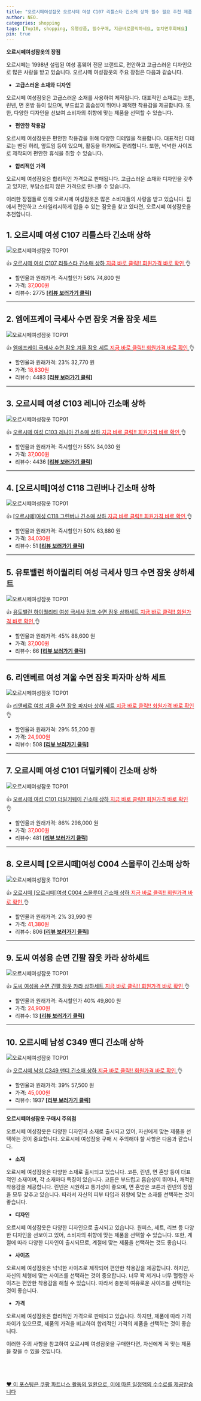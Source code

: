 ```yaml
---
title: "오르시떼여성잠옷 오르시떼 여성 C107 리틀스타 긴소매 상하 필수 필요 추천 제품 비교 최저 가격 비교 장점 구매 후기 구매평"
author: NEO.
categories: shopping
tags: [Top10, shopping, 유행상품, 필수구매, 지금바로클릭하세요, 놓치면후회해요]
pin: true
---
```

**오르시떼여성잠옷의 장점**

오르시떼는 1998년 설립된 여성 홈웨어 전문 브랜드로, 편안하고 고급스러운 디자인으로 많은 사랑을 받고 있습니다. 오르시떼 여성잠옷의 주요 장점은 다음과 같습니다.

* **고급스러운 소재와 디자인**

오르시떼 여성잠옷은 고급스러운 소재를 사용하여 제작됩니다. 대표적인 소재로는 코튼, 린넨, 면 혼방 등이 있으며, 부드럽고 흡습성이 뛰어나 쾌적한 착용감을 제공합니다. 또한, 다양한 디자인을 선보여 소비자의 취향에 맞는 제품을 선택할 수 있습니다.

* **편안한 착용감**

오르시떼 여성잠옷은 편안한 착용감을 위해 다양한 디테일을 적용합니다. 대표적인 디테로는 밴딩 허리, 옆트임 등이 있으며, 활동을 하기에도 편리합니다. 또한, 넉넉한 사이즈로 제작되어 편안한 휴식을 취할 수 있습니다.

* **합리적인 가격**

오르시떼 여성잠옷은 합리적인 가격으로 판매됩니다. 고급스러운 소재와 디자인을 갖추고 있지만, 부담스럽지 않은 가격으로 만나볼 수 있습니다.

이러한 장점들로 인해 오르시떼 여성잠옷은 많은 소비자들의 사랑을 받고 있습니다. 집에서 편안하고 스타일리시하게 입을 수 있는 잠옷을 찾고 있다면, 오르시떼 여성잠옷을 추천합니다.

   

## 1. 오르시떼 여성 C107 리틀스타 긴소매 상하

![오르시떼여성잠옷 TOP01](https://thumbnail9.coupangcdn.com/thumbnails/remote/490x490ex/image/vendor_inventory/25dd/d144ad72d127174d16104737e91a3bdfbe340a95ae9d4ff8419f3a32bd62.jpg)


👍 [오르시떼 여성 C107 리틀스타 긴소매 상하 <font color=red> 지금 바로 클릭!! 회원가격 바로 확인 </font> ](https://link.coupang.com/re/AFFSDP?lptag=AF3617701&subid=GithubCoopas&pageKey=7565589086&traceid=V0-153&itemId=19941560469&vendorItemId=87040838015) 👌 


- 할인율과 원래가격: 즉시할인가 56%  74,800   원
- 가격: <span style='color:red'>37,000원</span>
- 리뷰수: 2775  [**[리뷰 보러가기 클릭]**](https://link.coupang.com/re/AFFSDP?lptag=AF3617701&subid=GithubCoopas&pageKey=7565589086&traceid=V0-153&itemId=19941560469&vendorItemId=87040838015)

---


   

## 2. 엠에프케이 극세사 수면 잠옷 겨울 잠옷 세트

![오르시떼여성잠옷 TOP01](https://thumbnail7.coupangcdn.com/thumbnails/remote/490x490ex/image/vendor_inventory/160c/3ffcddeffcfa2414cb213b67937df9d0fb1d0f7c3ba4403a0496945dc151.JPG)


👍 [엠에프케이 극세사 수면 잠옷 겨울 잠옷 세트 <font color=red> 지금 바로 클릭!! 회원가격 바로 확인 </font> ](https://link.coupang.com/re/AFFSDP?lptag=AF3617701&subid=GithubCoopas&pageKey=7640338749&traceid=V0-153&itemId=20298903598&vendorItemId=87384917637) 👌 


- 할인율과 원래가격: 23%  32,770   원
- 가격: <span style='color:red'>18,830원</span>
- 리뷰수: 4483  [**[리뷰 보러가기 클릭]**](https://link.coupang.com/re/AFFSDP?lptag=AF3617701&subid=GithubCoopas&pageKey=7640338749&traceid=V0-153&itemId=20298903598&vendorItemId=87384917637)

---


   

## 3. 오르시떼 여성 C103 레니아 긴소매 상하

![오르시떼여성잠옷 TOP01](https://thumbnail6.coupangcdn.com/thumbnails/remote/490x490ex/image/vendor_inventory/3c04/e59fe2930adb61ae538d47f79157673d1c21288b366520d1e4069e026fc3.jpg)


👍 [오르시떼 여성 C103 레니아 긴소매 상하 <font color=red> 지금 바로 클릭!! 회원가격 바로 확인 </font> ](https://link.coupang.com/re/AFFSDP?lptag=AF3617701&subid=GithubCoopas&pageKey=7500521288&traceid=V0-153&itemId=19633235939&vendorItemId=86739620256) 👌 


- 할인율과 원래가격: 즉시할인가 55%  34,030   원
- 가격: <span style='color:red'>37,000원</span>
- 리뷰수: 4436  [**[리뷰 보러가기 클릭]**](https://link.coupang.com/re/AFFSDP?lptag=AF3617701&subid=GithubCoopas&pageKey=7500521288&traceid=V0-153&itemId=19633235939&vendorItemId=86739620256)

---


   

## 4. [오르시떼]여성 C118 그린버나 긴소매 상하

![오르시떼여성잠옷 TOP01](https://thumbnail10.coupangcdn.com/thumbnails/remote/490x490ex/image/vendor_inventory/5670/aabdf9c9867b19df7309abe21c69b71235317fb9d22690d3afb8473be5b8.jpg)


👍 [[오르시떼]여성 C118 그린버나 긴소매 상하 <font color=red> 지금 바로 클릭!! 회원가격 바로 확인 </font> ](https://link.coupang.com/re/AFFSDP?lptag=AF3617701&subid=GithubCoopas&pageKey=7699213012&traceid=V0-153&itemId=20609251486&vendorItemId=87968563061) 👌 


- 할인율과 원래가격: 즉시할인가 50%  63,880   원
- 가격: <span style='color:red'>34,030원</span>
- 리뷰수: 51  [**[리뷰 보러가기 클릭]**](https://link.coupang.com/re/AFFSDP?lptag=AF3617701&subid=GithubCoopas&pageKey=7699213012&traceid=V0-153&itemId=20609251486&vendorItemId=87968563061)

---


   

## 5. 유토밸런 하이퀄리티 여성 극세사 밍크 수면 잠옷 상하세트

![오르시떼여성잠옷 TOP01](https://thumbnail6.coupangcdn.com/thumbnails/remote/490x490ex/image/vendor_inventory/783b/d4e0f58ab277a029253b4f8e721e8d3f739829e0010bfd270b65fafbc86c.jpg)


👍 [유토밸런 하이퀄리티 여성 극세사 밍크 수면 잠옷 상하세트 <font color=red> 지금 바로 클릭!! 회원가격 바로 확인 </font> ](https://link.coupang.com/re/AFFSDP?lptag=AF3617701&subid=GithubCoopas&pageKey=7690151853&traceid=V0-153&itemId=20562882255&vendorItemId=87638596583) 👌 


- 할인율과 원래가격: 45%  88,600   원
- 가격: <span style='color:red'>37,000원</span>
- 리뷰수: 66  [**[리뷰 보러가기 클릭]**](https://link.coupang.com/re/AFFSDP?lptag=AF3617701&subid=GithubCoopas&pageKey=7690151853&traceid=V0-153&itemId=20562882255&vendorItemId=87638596583)

---


   

## 6. 리앤베르 여성 겨울 수면 잠옷 파자마 상하 세트

![오르시떼여성잠옷 TOP01](https://thumbnail6.coupangcdn.com/thumbnails/remote/490x490ex/image/vendor_inventory/f1be/d0d8869532d614299cb5af5b0948ad77b21531251f4132fc7f81ab641f71.jpg)


👍 [리앤베르 여성 겨울 수면 잠옷 파자마 상하 세트 <font color=red> 지금 바로 클릭!! 회원가격 바로 확인 </font> ](https://link.coupang.com/re/AFFSDP?lptag=AF3617701&subid=GithubCoopas&pageKey=7664957530&traceid=V0-153&itemId=20430597018&vendorItemId=87511714424) 👌 


- 할인율과 원래가격: 29%  55,200   원
- 가격: <span style='color:red'>24,900원</span>
- 리뷰수: 508  [**[리뷰 보러가기 클릭]**](https://link.coupang.com/re/AFFSDP?lptag=AF3617701&subid=GithubCoopas&pageKey=7664957530&traceid=V0-153&itemId=20430597018&vendorItemId=87511714424)

---


   

## 7. 오르시떼 여성 C101 더밀키웨이 긴소매 상하

![오르시떼여성잠옷 TOP01](https://thumbnail8.coupangcdn.com/thumbnails/remote/490x490ex/image/vendor_inventory/dcd5/f6f72c18e4b51aea84b3af52fe6844fa1e15d3d2a581e2a493763eef39eb.jpg)


👍 [오르시떼 여성 C101 더밀키웨이 긴소매 상하 <font color=red> 지금 바로 클릭!! 회원가격 바로 확인 </font> ](https://link.coupang.com/re/AFFSDP?lptag=AF3617701&subid=GithubCoopas&pageKey=7533897147&traceid=V0-153&itemId=19788805869&vendorItemId=86891469195) 👌 


- 할인율과 원래가격: 86%  298,000   원
- 가격: <span style='color:red'>37,000원</span>
- 리뷰수: 481  [**[리뷰 보러가기 클릭]**](https://link.coupang.com/re/AFFSDP?lptag=AF3617701&subid=GithubCoopas&pageKey=7533897147&traceid=V0-153&itemId=19788805869&vendorItemId=86891469195)

---


   

## 8. 오르시떼 [오르시떼]여성 C004 스몰루이 긴소매 상하

![오르시떼여성잠옷 TOP01](https://thumbnail9.coupangcdn.com/thumbnails/remote/490x490ex/image/vendor_inventory/6813/3a6a7309f5a5e819bb3e98ad17bd56694d3e98a4acd784e7ce4a83a088de.jpg)


👍 [오르시떼 [오르시떼]여성 C004 스몰루이 긴소매 상하 <font color=red> 지금 바로 클릭!! 회원가격 바로 확인 </font> ](https://link.coupang.com/re/AFFSDP?lptag=AF3617701&subid=GithubCoopas&pageKey=7648397969&traceid=V0-153&itemId=20343526614&vendorItemId=87968560865) 👌 


- 할인율과 원래가격: 2%  33,990   원
- 가격: <span style='color:red'>41,380원</span>
- 리뷰수: 806  [**[리뷰 보러가기 클릭]**](https://link.coupang.com/re/AFFSDP?lptag=AF3617701&subid=GithubCoopas&pageKey=7648397969&traceid=V0-153&itemId=20343526614&vendorItemId=87968560865)

---


   

## 9. 도씨 여성용 순면 긴팔 잠옷 카라 상하세트

![오르시떼여성잠옷 TOP01](https://thumbnail8.coupangcdn.com/thumbnails/remote/490x490ex/image/retail/images/1084658725871209-f8ee88de-5c11-463e-8829-7e85475b5d02.jpg)


👍 [도씨 여성용 순면 긴팔 잠옷 카라 상하세트 <font color=red> 지금 바로 클릭!! 회원가격 바로 확인 </font> ](https://link.coupang.com/re/AFFSDP?lptag=AF3617701&subid=GithubCoopas&pageKey=2016368963&traceid=V0-153&itemId=3429908091&vendorItemId=71416428061) 👌 


- 할인율과 원래가격: 즉시할인가 40%  49,800   원
- 가격: <span style='color:red'>24,900원</span>
- 리뷰수: 13  [**[리뷰 보러가기 클릭]**](https://link.coupang.com/re/AFFSDP?lptag=AF3617701&subid=GithubCoopas&pageKey=2016368963&traceid=V0-153&itemId=3429908091&vendorItemId=71416428061)

---


   

## 10. 오르시떼 남성 C349 맨디 긴소매 상하

![오르시떼여성잠옷 TOP01](https://thumbnail8.coupangcdn.com/thumbnails/remote/490x490ex/image/vendor_inventory/e331/16ef9db2861487856901e60f3c841bb6a05e77ae52208a80a483da3fa291.jpg)


👍 [오르시떼 남성 C349 맨디 긴소매 상하 <font color=red> 지금 바로 클릭!! 회원가격 바로 확인 </font> ](https://link.coupang.com/re/AFFSDP?lptag=AF3617701&subid=GithubCoopas&pageKey=7634969296&traceid=V0-153&itemId=20272001473&vendorItemId=87359040807) 👌 


- 할인율과 원래가격: 39%  57,500   원
- 가격: <span style='color:red'>45,000원</span>
- 리뷰수: 1937  [**[리뷰 보러가기 클릭]**](https://link.coupang.com/re/AFFSDP?lptag=AF3617701&subid=GithubCoopas&pageKey=7634969296&traceid=V0-153&itemId=20272001473&vendorItemId=87359040807)

---
**오르시떼여성잠옷 구매시 주의점**

오르시떼 여성잠옷은 다양한 디자인과 소재로 출시되고 있어, 자신에게 맞는 제품을 선택하는 것이 중요합니다. 오르시떼 여성잠옷 구매 시 주의해야 할 사항은 다음과 같습니다.

* **소재**

오르시떼 여성잠옷은 다양한 소재로 출시되고 있습니다. 코튼, 린넨, 면 혼방 등이 대표적인 소재이며, 각 소재마다 특징이 있습니다. 코튼은 부드럽고 흡습성이 뛰어나, 쾌적한 착용감을 제공합니다. 린넨은 시원하고 통기성이 좋으며, 면 혼방은 코튼과 린넨의 장점을 모두 갖추고 있습니다. 따라서 자신의 피부 타입과 취향에 맞는 소재를 선택하는 것이 좋습니다.

* **디자인**

오르시떼 여성잠옷은 다양한 디자인으로 출시되고 있습니다. 원피스, 세트, 리브 등 다양한 디자인을 선보이고 있어, 소비자의 취향에 맞는 제품을 선택할 수 있습니다. 또한, 계절에 따라 다양한 디자인이 출시되므로, 계절에 맞는 제품을 선택하는 것도 좋습니다.

* **사이즈**

오르시떼 여성잠옷은 넉넉한 사이즈로 제작되어 편안한 착용감을 제공합니다. 하지만, 자신의 체형에 맞는 사이즈를 선택하는 것이 중요합니다. 너무 꽉 끼거나 너무 헐렁한 사이즈는 편안한 착용감을 해칠 수 있습니다. 따라서 충분히 여유로운 사이즈를 선택하는 것이 좋습니다.

* **가격**

오르시떼 여성잠옷은 합리적인 가격으로 판매되고 있습니다. 하지만, 제품에 따라 가격 차이가 있으므로, 제품의 가격을 비교하여 합리적인 가격의 제품을 선택하는 것이 좋습니다.

이러한 주의 사항을 참고하여 오르시떼 여성잠옷을 구매한다면, 자신에게 꼭 맞는 제품을 찾을 수 있을 것입니다.<br><br><br><br><br> [ ❤  이 포스팅은 쿠팡 파트너스 활동의 일환으로, 이에 따른 일정액의 수수료를 제공받습니다](https://link.coupang.com/a/bcEFyh)